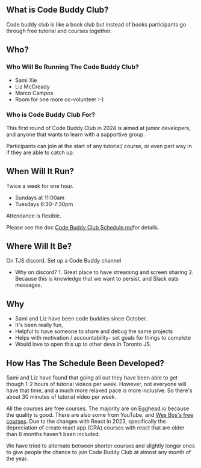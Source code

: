 ## What is Code Buddy Club?

Code buddy club is like a book club but instead of books participants go through free tutorial and courses together.
## Who?  

### Who Will Be Running The Code Buddy Club?

- Sami Xie
- Liz McCready
- Marco Campos
- Room for one more co-volunteer :-)
### Who is Code Buddy Club For?

This first round of Code Buddy Club in 2024 is aimed at junior developers, and anyone that wants to learn with a supportive group.

Participants can join at the start of any tutorial/ course, or even part way in if they are able to catch up.
## When Will It Run?

Twice a week for one hour.
- Sundays at 11:00am
- Tuesdays 6:30-7:30pm 

Attendance is flexible.

Please see the doc [Code Buddy Club Schedule.md](https://github.com/torontojs/code-buddy-club/blob/main/Code%20Buddy%20Club%20Schedule.md)for details.
## Where Will It Be?

On TJS discord. 
Set up a Code Buddy channel
- Why on discord? 
		1.  Great place to have streaming and screen sharing
		2. Because this is knowledge that we want to persist, and Slack eats messages.
## Why

- Sami and Liz have been code buddies since October. 
- It's been really fun, 
- Helpful to have someone to share and debug the same projects
- Helps with motivation / accountability- set goals for things to complete
- Would love to open this up to other devs in Toronto JS.
## How Has The Schedule Been Developed?

Sami and Liz have found that going all out they have been able to get though 1-2 hours of tutorial videos per week. However, not everyone will have that time, and a much more relaxed pace is more inclusive. So there's about 30 minutes of tutorial video per week.

All the courses are free courses. The majority are on Egghead.io because the quality is good. There are also some from YouTube, and [Wes Bos's free courses](https://wesbos.com/courses). Due to the changes with React in 2023, specifically the depreciation of create react app (CRA) courses with react that are older than 6 months haven't been included.

We have tried to alternate between shorter courses and slightly longer ones to give people the chance to join Code Buddy Club at almost any month of the year.

